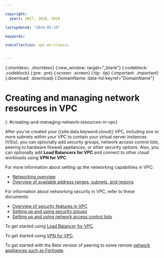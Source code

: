 ```yaml
---

copyright:
  years: 2017, 2018, 2019

lastupdated: "2019-05-29"

keywords: 

subcollection: vpc-on-classic


---
```


{:shortdesc: .shortdesc}
{:new_window: target="_blank"}
{:codeblock: .codeblock}
{:pre: .pre}
{:screen: .screen}
{:tip: .tip}
{:important: .important}
{:download: .download}
{:DomainName: data-hd-keyref="DomainName"}

# Creating and managing network resources in VPC
{: #creating-and-managing-network-resources-in-vpc}

After you've created your {{site.data.keyword.cloud}} VPC, including one or more subnets within your VPC to contain your virtual server instances (VSIs), you can optionally add security groups, network access control lists, peering to hardware firewall appliances, or other security options. Also, you can optionally add **Load Balancers for VPC** and connect to other cloud workloads using **VPN for VPC**.

For more information about setting up the networking capabilities in VPC:
 * [Networking overview](/docs/vpc-on-classic-network?topic=vpc-on-classic-network-about-networking-for-vpc)
 * [Overview of available address ranges, subnets, and regions](/docs/vpc-on-classic-network?topic=vpc-on-classic-network-working-with-ip-address-ranges-address-prefixes-regions-and-subnets)

For information about networking security in VPC, refer to these documents:
* [Overview of security features in VPC](/docs/vpc-on-classic-network?topic=vpc-on-classic-network-security-in-your-ibm-cloud-vpc)
* [Setting up and using security groups](/docs/vpc-on-classic-network?topic=vpc-on-classic-network-updating-the-default-security-group)
* [Setting up and using network access control lists](/docs/vpc-on-classic-network?topic=vpc-on-classic-network-setting-up-network-acls)

To get started using [Load Balancer for VPC](/docs/vpc-on-classic-network?topic=vpc-on-classic-network---using-load-balancers-in-ibm-cloud-vpc).

To get started using [VPN for VPC](/docs/vpc-on-classic-network?topic=vpc-on-classic-network---using-vpn-with-your-vpc).

To get started with the Beta version of peering to some remote [network appliances such as Fortigate](/docs/vpc-on-classic-network?topic=vpc-on-classic-network-creating-a-secure-connection-with-a-remote-fortigate-peer).
